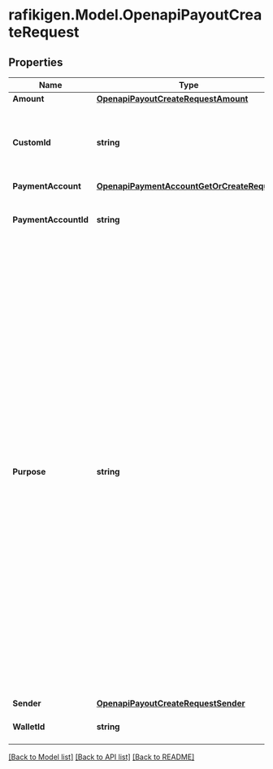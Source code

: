 # rafikigen.Model.OpenapiPayoutCreateRequest

## Properties

Name | Type | Description | Notes
------------ | ------------- | ------------- | -------------
**Amount** | [**OpenapiPayoutCreateRequestAmount**](OpenapiPayoutCreateRequestAmount.md) |  | [optional] 
**CustomId** | **string** | An optional unique custom id that can be used to reconcile payouts with your own internal systems, this is particularly useful in the event of network failures.  The accepted format can include up to 64 characters, which may consist of both letters, digits, and the symbols \&quot;-\&quot; and \&quot;_\&quot;. | [optional] 
**PaymentAccount** | [**OpenapiPaymentAccountGetOrCreateRequest**](OpenapiPaymentAccountGetOrCreateRequest.md) |  | [optional] 
**PaymentAccountId** | **string** | &lt;span style&#x3D;\&quot;color:#e95f6a;\&quot;&gt;required if payment_account is empty&lt;/span&gt;  The payment account ID represents a pre-existing payment account that acts as the recipient for the payout. | [optional] 
**Purpose** | **string** | &lt;span style&#x3D;\&quot;color:#e95f6a;\&quot;&gt;required if payment_account country is GH,UG,EG,CI,SN or CM&lt;/span&gt;  The purpose of the payout is a mandatory property that must be provided for compliance and reporting purposes. Choose one of the following predefined values that best describes the nature of the payout:  &lt;ul&gt; &lt;li&gt;&lt;code&gt;GOODS_PURCHASE&lt;/code&gt;: Payments made for buying physical or digital goods.&lt;/li&gt; &lt;li&gt;&lt;code&gt;SERVICES_PAYMENT&lt;/code&gt;: Payments made for services rendered, including professional services, consulting, and freelance work.&lt;/li&gt; &lt;li&gt;&lt;code&gt;INVOICE_PAYMENT&lt;/code&gt;: Payments made to settle invoices issued for goods or services.&lt;/li&gt; &lt;li&gt;&lt;code&gt;LOAN_REPAYMENT&lt;/code&gt;: Payments made towards repaying loans, including personal, auto, mortgage, and business loans.&lt;/li&gt; &lt;li&gt;&lt;code&gt;BILLS_PAYMENT&lt;/code&gt;: Payments for recurring bills such as utilities, rent, insurance, and telecommunications.&lt;/li&gt; &lt;li&gt;&lt;code&gt;SALARY_AND_WAGES&lt;/code&gt;: Disbursements made to employees for their salaries and wages.&lt;/li&gt; &lt;li&gt;&lt;code&gt;P2P_TRANSFER&lt;/code&gt;: Domestic person-to-person transfers for sending money to friends, family, or acquaintances.&lt;/li&gt; &lt;li&gt;&lt;code&gt;REMITTANCE&lt;/code&gt;: Cross-border person-to-person transfers for sending money to friends, family, or acquaintances.&lt;/li&gt; &lt;li&gt;&lt;code&gt;DONATION&lt;/code&gt;: Payments made to charitable organizations or causes.&lt;/li&gt; &lt;li&gt;&lt;code&gt;GRANTS_AND_SCHOLARSHIPS&lt;/code&gt;: Payments distributed as grants, scholarships, or other forms of financial aid.&lt;/li&gt; &lt;li&gt;&lt;code&gt;TRAVEL_AND_ACCOMMODATION&lt;/code&gt;: Payments made for travel-related expenses, including flight bookings, hotel reservations, and car rentals.&lt;/li&gt; &lt;li&gt;&lt;code&gt;TAX_PAYMENT&lt;/code&gt;: Payments made for settling taxes and duties.&lt;/li&gt; &lt;li&gt;&lt;code&gt;INSURANCE_PREMIUM&lt;/code&gt;: Payments made towards insurance policies, including health, auto, and life insurance.&lt;/li&gt; &lt;/ul&gt; | [optional] 
**Sender** | [**OpenapiPayoutCreateRequestSender**](OpenapiPayoutCreateRequestSender.md) |  | [optional] 
**WalletId** | **string** | The wallet ID from which to disburse money, if not provided, we will attempt to use the one that matches the provided currency amount. | [optional] 

[[Back to Model list]](../README.md#documentation-for-models) [[Back to API list]](../README.md#documentation-for-api-endpoints) [[Back to README]](../README.md)

